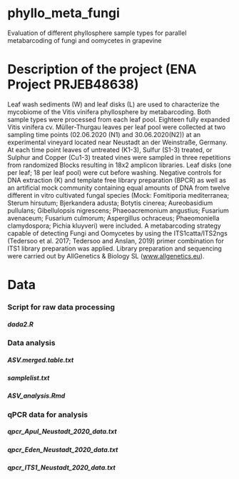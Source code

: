 # phyllo_meta_fungi
Evaluation of different phyllosphere sample types for parallel metabarcoding of fungi and oomycetes in grapevine
# Description of the project (ENA Project PRJEB48638)
Leaf wash sediments (W) and leaf disks (L) are used to characterize the mycobiome of the Vitis vinifera phyllosphere by metabarcoding. Both sample types were processed from each leaf pool. Eighteen fully expanded Vitis vinifera cv. Müller-Thurgau leaves per leaf pool were collected at two sampling time points (02.06.2020 (N1) and 30.06.2020(N2)) at an experimental vineyard located near Neustadt an der Weinstraße, Germany. At each time point leaves of untreated (K1-3), Sulfur (S1-3) treated, or Sulphur and Copper (Cu1-3) treated vines were sampled in three repetitions from randomized Blocks resulting in 18x2 amplicon libraries. Leaf disks (one per leaf; 18 per leaf pool) were cut before washing. Negative controls for DNA extraction (K) and template free library preparation (BPCR) as well as an artificial mock community containing equal amounts of DNA from twelve different in vitro cultivated fungal species (Mock: Fomitiporia mediterranea; Sterum hirsutum; Bjerkandera adusta; Botytis cinerea; Aureobasidium pullulans; Gibellulopsis nigrescens; Phaeoacremonium angustius; Fusarium avenaceum; Fusarium culmorum; Aspergillus ochraceus; Phaeomoniella clamydospora; Pichia kluyveri) were included. A metabarcoding strategy capable of detecting Fungi and Oomycetes by using the ITS1catta/ITS2ngs (Tedersoo et al. 2017; Tedersoo and Anslan, 2019) primer combination for ITS1 library preparation was applied. Library preparation and sequencing were carried out by AllGenetics & Biology SL (www.allgenetics.eu).

# Data

### Script for raw data processing
##### dada2.R

### Data analysis
##### ASV.merged.table.txt
##### samplelist.txt 
##### ASV_analysis.Rmd

### qPCR data for analysis
##### qpcr_Apul_Neustadt_2020_data.txt
##### qpcr_Eden_Neustadt_2020_data.txt
##### qpcr_ITS1_Neustadt_2020_data.txt
